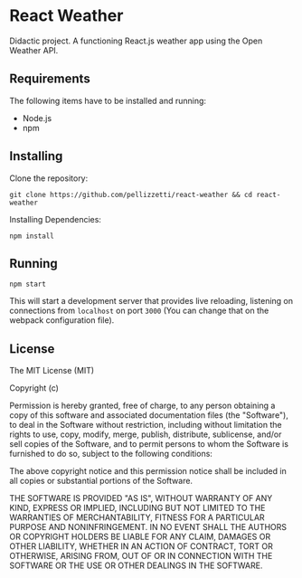 # React Weather

Didactic project. A functioning React.js weather app using the Open Weather API.

## Requirements

The following items have to be installed and running:

* Node.js
* npm

## Installing

Clone the repository:

```
git clone https://github.com/pellizzetti/react-weather && cd react-weather
```

Installing Dependencies:

```
npm install
```

## Running

```
npm start
```

This will start a development server that provides live reloading, listening on connections from `localhost` on port `3000` (You can change that on the webpack configuration file).

## License

The MIT License (MIT)

Copyright (c)

Permission is hereby granted, free of charge, to any person obtaining a copy
of this software and associated documentation files (the "Software"), to deal
in the Software without restriction, including without limitation the rights
to use, copy, modify, merge, publish, distribute, sublicense, and/or sell
copies of the Software, and to permit persons to whom the Software is
furnished to do so, subject to the following conditions:

The above copyright notice and this permission notice shall be included in
all copies or substantial portions of the Software.

THE SOFTWARE IS PROVIDED "AS IS", WITHOUT WARRANTY OF ANY KIND, EXPRESS OR
IMPLIED, INCLUDING BUT NOT LIMITED TO THE WARRANTIES OF MERCHANTABILITY,
FITNESS FOR A PARTICULAR PURPOSE AND NONINFRINGEMENT. IN NO EVENT SHALL THE
AUTHORS OR COPYRIGHT HOLDERS BE LIABLE FOR ANY CLAIM, DAMAGES OR OTHER
LIABILITY, WHETHER IN AN ACTION OF CONTRACT, TORT OR OTHERWISE, ARISING FROM,
OUT OF OR IN CONNECTION WITH THE SOFTWARE OR THE USE OR OTHER DEALINGS IN
THE SOFTWARE.
